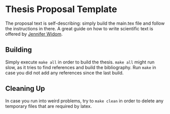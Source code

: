 # Thesis Proposal Template

The proposal text is self-describing: simply build the main.tex file and follow the instructions in there. A great guide on how to write scientific text is offered by [Jennifer Widom](https://cs.stanford.edu/people/widom/paper-writing.html).

## Building
Simply execute `make all` in order to build the thesis. `make all` might run slow, as it tries to find references and build the bibliography. Run `make` in case you did not add any references since the last build.

## Cleaning Up
In case you run into weird problems, try to `make clean` in order to delete any temporary files that are required by latex.